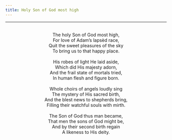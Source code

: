 ```yaml
---
title: Holy Son of God most high
---
```


---
<center>
<br/>
The holy Son of God most high,<br/>
For love of Adam’s lapsèd race,<br/>
Quit the sweet pleasures of the sky<br/>
To bring us to that happy place.<br/>
<br/>
His robes of light He laid aside,<br/>
Which did His majesty adorn,<br/>
And the frail state of mortals tried,<br/>
In human flesh and figure born.<br/>
<br/>
Whole choirs of angels loudly sing<br/>
The mystery of His sacred birth,<br/>
And the blest news to shepherds bring,<br/>
Filling their watchful souls with mirth.<br/>
<br/>
The Son of God thus man became,<br/>
That men the sons of God might be,<br/>
And by their second birth regain<br/>
A likeness to His deity.<br/>

</center>